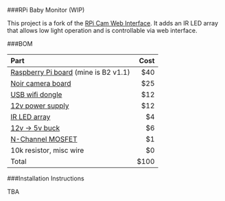 ###RPi Baby Monitor (WIP)

This project is a fork of the [RPi Cam Web
Interface](https://github.com/silvanmelchior/RPi_Cam_Web_Interface). It
adds an IR LED array that allows low light operation and is controllable via web interface.

###BOM

Part | Cost
| :--- | ---: |
| [Raspberry Pi board](http://www.newark.com/raspberry-pi/rpi2-modb-8gb-noobs/sbc-raspberry-pi-2-model-b-8gb/dp/38Y6469?selectedCategoryId=&exaMfpn=true&categoryId=&searchRef=SearchLookAhead&iscrfnonsku=false) (mine is B2 v1.1) | $40 |
| [Noir camera board](http://www.newark.com/raspberry-pi/rpi-noir-camera-board/raspberry-pi-noir-camera-board/dp/08X2023) | $25 |
| [USB wifi dongle](http://www.newark.com/adafruit-industries/814/miniature-wifi-module-raspberry/dp/53W6285?ost=53W6285&selectedCategoryId=&categoryNameResp=All%2BCategories&iscrfnonsku=false) | $12 |
| [12v power supply](https://www.amazon.com/gp/product/B00DKSI0S8/ref=oh_aui_detailpage_o02_s00?ie=UTF8&psc=1) | $12 |
| [IR LED array](https://www.amazon.com/gp/product/B0056XFS5S/ref=oh_aui_detailpage_o05_s00?ie=UTF8&psc=1) | $4 |
| [12v -> 5v buck](https://www.amazon.com/gp/product/B008BHAOQO/ref=oh_aui_detailpage_o02_s00?ie=UTF8&psc=1) | $6 |
| [N-Channel MOSFET](https://www.sparkfun.com/products/10213) | $1 |
| 10k resistor, misc wire | $0 |
| Total | $100 |

###Installation Instructions

TBA

